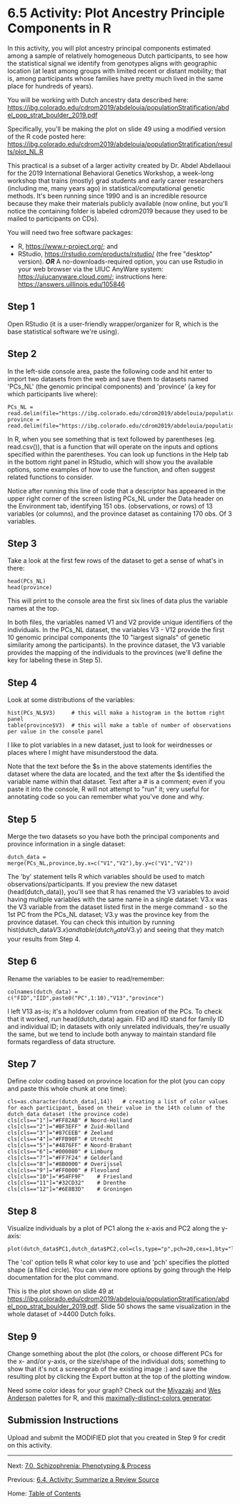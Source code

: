 # 6.5 Activity: Plot Ancestry Principle Components in R

In this activity, you will plot ancestry principal components estimated among a sample of relatively homogeneous Dutch participants, to see how the statistical signal we identify from genotypes aligns with geographic location (at least among groups with limited recent or distant mobility; that is, among participants whose families have pretty much lived in the same place for hundreds of years).

You will be working with Dutch ancestry data described here: https://ibg.colorado.edu/cdrom2019/abdelouia/populationStratification/abdel_pop_strat_boulder_2019.pdf

Specifically, you'll be making the plot on slide 49 using a modified version of the R code posted here: https://ibg.colorado.edu/cdrom2019/abdelouia/populationStratification/results/plot_NL.R

This practical is a subset of a larger activity created by Dr. Abdel Abdellaoui for the 2019 International Behavioral Genetics Workshop, a week-long workshop that trains (mostly) grad students and early career researchers (including me, many years ago) in statistical/computational genetic methods. It's been running since 1990 and is an incredible resource because they make their materials publicly available (now online, but you'll notice the containing folder is labeled cdrom2019 because they used to be mailed to participants on CDs).

You will need two free software packages:

- R, https://www.r-project.org/; and 
- RStudio, https://rstudio.com/products/rstudio/ (the free "desktop" version).
***OR*** A no-downloads-required option, you can use Rstudio in your web browser via the UIUC AnyWare system: https://uiucanyware.cloud.com/; instructions here: https://answers.uillinois.edu/105846

## Step 1

Open RStudio (it is a user-friendly wrapper/organizer for R, which is the base statistical software we're using).

## Step 2

In the left-side console area, paste the following code and hit enter to import two datasets from the web and save them to datasets named 'PCs_NL' (the genomic principal components) and 'province' (a key for which participants live where):

~~~
PCs_NL = read.delim(file="https://ibg.colorado.edu/cdrom2019/abdelouia/populationStratification/results/dutch.R.evec",skip=1,head=FALSE,sep="")
province = read.delim(file="https://ibg.colorado.edu/cdrom2019/abdelouia/populationStratification/results/NL_provinces.txt",skip=1,head=FALSE,sep="")
~~~

In R, when you see something that is text followed by parentheses (eg. read.csv()), that is a function that will operate on the inputs and options specified within the parentheses. You can look up functions in the Help tab in the bottom right panel in RStudio, which will show you the available options, some examples of how to use the function, and often suggest related functions to consider.

Notice after running this line of code that a descriptor has appeared in the upper right corner of the screen listing PCs_NL under the Data header on the Environment tab, identifying 151 obs. (observations, or rows) of 13 variables (or columns), and the province dataset as containing 170 obs. Of 3 variables.

## Step 3

Take a look at the first few rows of the dataset to get a sense of what's in there:

~~~
head(PCs_NL)
head(province)
~~~

This will print to the console area the first six lines of data plus the variable names at the top. 

In both files, the variables named V1 and V2 provide unique identifiers of the individuals. In the PCs_NL dataset, the variables V3 - V12 provide the first 10 genomic principal components (the 10 "largest signals" of genetic similarity among the participants). In the province dataset, the V3 variable provides the mapping of the individuals to the provinces (we'll define the key for labeling these in Step 5).

## Step 4

Look at some distributions of the variables:

~~~
hist(PCs_NL$V3)		# this will make a histogram in the bottom right panel
table(province$V3)	# this will make a table of number of observations per value in the console panel
~~~

I like to plot variables in a new dataset, just to look for weirdnesses or places where I might have misunderstood the data.

Note that the text before the $s in the above statements identifies the dataset where the data are located, and the text after the $s identified the variable name within that dataset. Text after a # is a comment; even if you paste it into the console, R will not attempt to "run" it; very useful for annotating code so you can remember what you've done and why.

## Step 5

Merge the two datasets so you have both the principal components and province information in a single dataset:

~~~
dutch_data = merge(PCs_NL,province,by.x=c("V1","V2"),by.y=c("V1","V2"))
~~~

The 'by' statement tells R which variables should be used to match observations/participants. If you preview the new dataset (head(dutch_data)), you'll see that R has renamed the V3 variables to avoid having multiple variables with the same name in a single dataset: V3.x was the V3 variable from the dataset listed first in the merge command - so the 1st PC from the PCs_NL dataset; V3.y was the province key from the province dataset. You can check this intuition by running hist(dutch_data$V3.x) and table(dutch_data$V3.y) and seeing that they match your results from Step 4.

## Step 6

Rename the variables to be easier to read/remember:

~~~
colnames(dutch_data) = c("FID","IID",paste0("PC",1:10),"V13","province")
~~~

I left V13 as-is; it's a holdover column from creation of the PCs. To check that it worked, run head(dutch_data) again. FID and IID stand for family ID and individual ID; in datasets with only unrelated individuals, they're usually the same, but we tend to include both anyway to maintain standard file formats regardless of data structure.

## Step 7

Define color coding based on province location for the plot (you can copy and paste this whole chunk at one time):

~~~
cls=as.character(dutch_data[,14])	# creating a list of color values for each participant, based on their value in the 14th column of the dutch_data dataset (the province code)
cls[cls=="1"]="#FF82AB"	# Noord-Holland
cls[cls=="2"]="#BF3EFF"	# Zuid-Holland
cls[cls=="3"]="#87CEEB"	# Zeeland 
cls[cls=="4"]="#FFB90F"	# Utrecht
cls[cls=="5"]="#4876FF"	# Noord-Brabant
cls[cls=="6"]="#000080"	# Limburg 
cls[cls=="7"]="#FF7F24"	# Gelderland
cls[cls=="8"]="#8B0000"	# Overijssel
cls[cls=="9"]="#FF0000"	# Flevoland
cls[cls=="10"]="#54FF9F"	# Friesland
cls[cls=="11"]="#32CD32"	# Drenthe
cls[cls=="12"]="#6E8B3D"	# Groningen
~~~

## Step 8

Visualize individuals by a plot of PC1 along the x-axis and PC2 along the y-axis:

~~~
plot(dutch_data$PC1,dutch_data$PC2,col=cls,type="p",pch=20,cex=1,bty="l")
~~~

The 'col' option tells R what color key to use and 'pch' specifies the plotted shape (a filled circle). You can view more options by going through the Help documentation for the plot command.

This is the plot shown on slide 49 at https://ibg.colorado.edu/cdrom2019/abdelouia/populationStratification/abdel_pop_strat_boulder_2019.pdf. Slide 50 shows the same visualization in the whole dataset of >4400 Dutch folks. 

## Step 9

Change something about the plot (the colors, or choose different PCs for the x- and/or y-axis, or the size/shape of the individual dots; something to show that it's not a screengrab of the existing image :) and save the resulting plot by clicking the Export button at the top of the plotting window. 

Need some color ideas for your graph? Check out the [Miyazaki](https://medium.com/@jchen001/r-ggplot2-color-palettes-inspired-by-hayao-miyazakis-animes-f2aeccce45fd) and [Wes Anderson](https://github.com/karthik/wesanderson/blob/master/README.md) palettes for R, and this [maximally-distinct-colors generator](https://mokole.com/palette.html).

## Submission Instructions

Upload and submit the MODIFIED plot that you created in Step 9 for credit on this activity.

-------

Next: [7.0. Schizophrenia: Phenotyping & Process](../ch07/7.0_schizophrenia.md)

Previous: [6.4. Activity: Summarize a Review Source](6.4_activity_summarize_a_review_source.md)

Home: [Table of Contents](../README.md)

